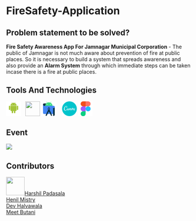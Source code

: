 # FireSafety-Application
## Problem statement to be solved?
<b>Fire Safety Awareness App For Jamnagar Municipal Corporation</b> - The public of Jamnagar is not much aware about prevention of fire at public places. So it is necessary to build a system that spreads awareness and also provide an <b>Alarm System</b> through which immediate steps can be taken incase there is a fire at public places.

## Tools And Technologies
<img src='https://raw.githubusercontent.com/devicons/devicon/master/icons/android/android-original-wordmark.svg' width=40 height=40>&nbsp;&nbsp;&nbsp;<img src='https://camo.githubusercontent.com/fbfcb9e3dc648adc93bef37c718db16c52f617ad055a26de6dc3c21865c3321d/68747470733a2f2f7777772e766563746f726c6f676f2e7a6f6e652f6c6f676f732f6769742d73636d2f6769742d73636d2d69636f6e2e737667' width=40 height=40>
<img src="https://github.com/devicons/devicon/blob/master/icons/androidstudio/androidstudio-original.svg" width="40" height="40">&nbsp;&nbsp;&nbsp;
<img src="https://github.com/devicons/devicon/raw/master/icons/canva/canva-original.svg" title="Canva" alt="Canva" width="40" height="40" style="max-width: 100%;">
<img src="https://github.com/devicons/devicon/raw/master/icons/figma/figma-original.svg" title="figma" alt="figma" width="40" height="40" style="max-width: 100%;">

## Event
<img src="https://i.ytimg.com/vi/JHu2YuadxKg/mqdefault.jpg">

## Contributors
<img src="https://user-images.githubusercontent.com/84128824/194695976-62ba91e7-dad1-4933-81a5-cc68e0eae779.jpeg" width="50" height="50" border="raduis"><a href="https://github.com/harshil-padasala">Harshil Padasala</a><br>
<a href="https://github.com/HenilMistry">Henil Mistry</a><br>
<a href="https://github.com/DevHalvawala">Dev Halvawala</a><br>
<a href="https://github.com/MeetButani27">Meet Butani</a>
